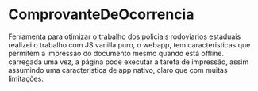 # ComprovanteDeOcorrencia
Ferramenta para otimizar o trabalho dos policiais rodoviarios estaduais
realizei o trabalho com JS vanilla puro, o webapp, tem caracteristicas que permitem a impressão do documento mesmo quando está offline.
carregada uma vez, a página pode executar a tarefa de impressão, assim assumindo uma caracteristica de app nativo, claro que com muitas limitações.

